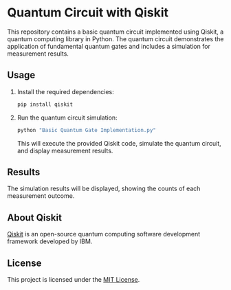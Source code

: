 # Quantum Circuit with Qiskit

This repository contains a basic quantum circuit implemented using Qiskit, a quantum computing library in Python. The quantum circuit demonstrates the application of fundamental quantum gates and includes a simulation for measurement results.

## Usage

1. Install the required dependencies:

    ```bash
    pip install qiskit
    ```

2. Run the quantum circuit simulation:

    ```bash
    python "Basic Quantum Gate Implementation.py"
    ```

    This will execute the provided Qiskit code, simulate the quantum circuit, and display measurement results.

## Results

The simulation results will be displayed, showing the counts of each measurement outcome.

## About Qiskit

[Qiskit](https://qiskit.org/) is an open-source quantum computing software development framework developed by IBM.

## License

This project is licensed under the [MIT License](LICENSE).

